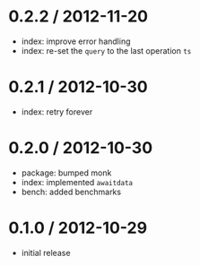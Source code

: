
0.2.2 / 2012-11-20
==================

  * index: improve error handling
  * index: re-set the `query` to the last operation `ts`

0.2.1 / 2012-10-30
==================

  * index: retry forever

0.2.0 / 2012-10-30
==================

  * package: bumped monk
  * index: implemented `awaitdata`
  * bench: added benchmarks

0.1.0 / 2012-10-29
==================

  * initial release
